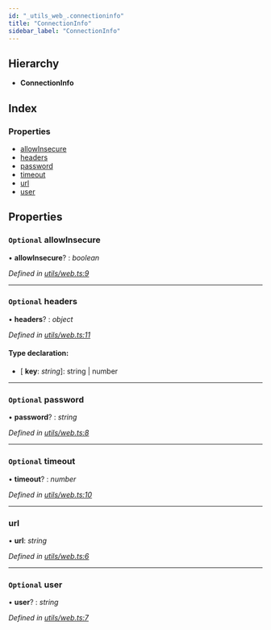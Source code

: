 ```yaml
---
id: "_utils_web_.connectioninfo"
title: "ConnectionInfo"
sidebar_label: "ConnectionInfo"
---
```


## Hierarchy

* **ConnectionInfo**

## Index

### Properties

* [allowInsecure](_utils_web_.connectioninfo.md#optional-allowinsecure)
* [headers](_utils_web_.connectioninfo.md#optional-headers)
* [password](_utils_web_.connectioninfo.md#optional-password)
* [timeout](_utils_web_.connectioninfo.md#optional-timeout)
* [url](_utils_web_.connectioninfo.md#url)
* [user](_utils_web_.connectioninfo.md#optional-user)

## Properties

### `Optional` allowInsecure

• **allowInsecure**? : *boolean*

*Defined in [utils/web.ts:9](https://github.com/nearprotocol/nearlib/blob/b8cdef5/src.ts/utils/web.ts#L9)*

___

### `Optional` headers

• **headers**? : *object*

*Defined in [utils/web.ts:11](https://github.com/nearprotocol/nearlib/blob/b8cdef5/src.ts/utils/web.ts#L11)*

#### Type declaration:

* \[ **key**: *string*\]: string | number

___

### `Optional` password

• **password**? : *string*

*Defined in [utils/web.ts:8](https://github.com/nearprotocol/nearlib/blob/b8cdef5/src.ts/utils/web.ts#L8)*

___

### `Optional` timeout

• **timeout**? : *number*

*Defined in [utils/web.ts:10](https://github.com/nearprotocol/nearlib/blob/b8cdef5/src.ts/utils/web.ts#L10)*

___

###  url

• **url**: *string*

*Defined in [utils/web.ts:6](https://github.com/nearprotocol/nearlib/blob/b8cdef5/src.ts/utils/web.ts#L6)*

___

### `Optional` user

• **user**? : *string*

*Defined in [utils/web.ts:7](https://github.com/nearprotocol/nearlib/blob/b8cdef5/src.ts/utils/web.ts#L7)*
